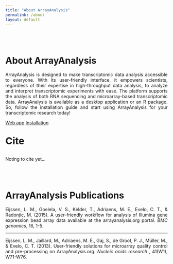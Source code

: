 ```yaml
---
title: "About ArrayAnalysis"
permalink: /about
layout: default
---
```

<br>
<br>
<div class="container px-1">
<div class="row">
  <div class="col-sm-8 px-3">
	  <div class="jumbotron p-5 h-100" style="text-align: justify">
		  <h1><b>About</b> ArrayAnalysis</h1>
		    <p>ArrayAnalysis is designed to make transcriptomic data analysis accessible to everyone. 
		  With its user-friendly interface, it empowers scientists, regardless of their expertise in high-throughput data analysis, to analyze and interpret transcriptomic experiments with ease. 
		  The platform supports the analysis of both RNA sequencing and microarray-based transcriptomic data.  
		  ArrayAnalysis is available as a desktop application or an R package. 
		  So, follow the installation guide and start using ArrayAnalysis for your transcriptomic research today!</p>
		  <p><a class="btn btn-info btn-lg my-3" href="http://81.169.225.178:8092/" target="_blank" role="button">Web app</a>
		  <a class="btn btn-outline-dark btn-lg my-3" href="{{ "/installation" | relative_url}}" role="button">Installation</a></p>
	  </div>
  </div>
  <div class="col-sm-4 px-3">
	  <div class="jumbotron p-5 bg-info text-white h-100" style="text-align: left">
		  <p style="font-size: 30px"><b>Cite</b></p>
		  <p>Noting to cite yet...</p>
		  <br>
	  </div>
  </div>
</div>
<br>
<div class="row">
  <div class="col-sm-12 px-3">
	  <div class="jumbotron p-5" style="text-align: justify">
		  <h1>ArrayAnalysis <b>Publications</b></h1>
		  <p>Eijssen, L. M., Goelela, V. S., Kelder, T., Adriaens, M. E., Evelo, C. T., & Radonjic, M. (2015). 
		  A user-friendly workflow for analysis of Illumina gene expression bead array data available at the arrayanalysis.org portal. 
		  <i>BMC genomics</i>, 16, 1-5.</p>
		  <hr>
		    <p> Eijssen, L. M., Jaillard, M., Adriaens, M. E., Gaj, S., de Groot, P. J., Müller, M., & Evelo, C. T. (2013). 
		    User-friendly solutions for microarray quality control and pre-processing on ArrayAnalysis.org. <i>Nucleic acids research</i>
		    , 41(W1), W71-W76.</p>
	  </div>
  </div>
</div>
</div>
<br>




